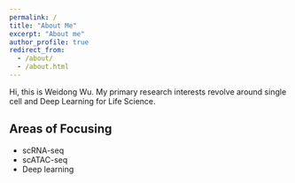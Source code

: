 ```yaml
---
permalink: /
title: "About Me"
excerpt: "About me"
author_profile: true
redirect_from: 
  - /about/
  - /about.html
---
```


Hi, this is Weidong Wu. My primary research interests revolve around single cell  and Deep Learning for Life Science.



## Areas of Focusing



- scRNA-seq
- scATAC-seq
- Deep learning

